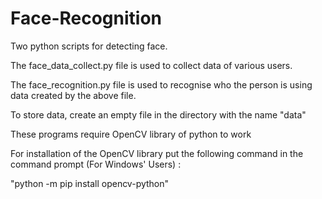 # Face-Recognition
Two python scripts for detecting face.


The face_data_collect.py file is used to collect data of various users.

The face_recognition.py file is used to recognise who the person is using data created by the above file.

To store data, create an empty file in the directory with the name "data"

These programs require OpenCV library of python to work

For installation of the OpenCV library put the following command in the command prompt (For Windows' Users) :

"python -m pip install opencv-python"
